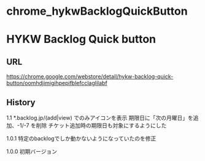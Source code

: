 chrome_hykwBacklogQuickButton
=============================

# HYKW Backlog Quick button
## URL
https://chrome.google.com/webstore/detail/hykw-backlog-quick-button/oomhdjimigihpepifblefcclaglilabf

## History

1.1
    *.backlog.jp/(add|view) でのみアイコンを表示
    期限日に「次の月曜日」を追加、-1/-7 を削除
    チケット追加時の期限日も対象にするようにした

1.0.1
    特定のbacklogでしか動かないようになっていたのを修正

1.0.0
    初期バージョン
